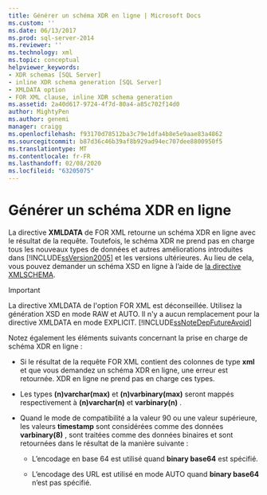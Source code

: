 ```yaml
---
title: Générer un schéma XDR en ligne | Microsoft Docs
ms.custom: ''
ms.date: 06/13/2017
ms.prod: sql-server-2014
ms.reviewer: ''
ms.technology: xml
ms.topic: conceptual
helpviewer_keywords:
- XDR schemas [SQL Server]
- inline XDR schema generation [SQL Server]
- XMLDATA option
- FOR XML clause, inline XDR schema generation
ms.assetid: 2a40d617-9724-4f7d-80a4-a85c702f14d0
author: MightyPen
ms.author: genemi
manager: craigg
ms.openlocfilehash: f93170d78512ba3c79e1dfa4b8e5e9aae83a4862
ms.sourcegitcommit: b87d36c46b39af8b929ad94ec707dee8800950f5
ms.translationtype: MT
ms.contentlocale: fr-FR
ms.lasthandoff: 02/08/2020
ms.locfileid: "63205075"
---
```

# <a name="generate-an-inline-xdr-schema"></a>Générer un schéma XDR en ligne
  La directive **XMLDATA** de FOR XML retourne un schéma XDR en ligne avec le résultat de la requête. Toutefois, le schéma XDR ne prend pas en charge tous les nouveaux types de données et autres améliorations introduites dans [!INCLUDE[ssVersion2005](../../includes/ssversion2005-md.md)] et les versions ultérieures. Au lieu de cela, vous pouvez demander un schéma XSD en ligne à l’aide de [la directive XMLSCHEMA](generate-an-inline-xsd-schema.md).  
  
> [!IMPORTANT]  
>  La directive XMLDATA de l'option FOR XML est déconseillée. Utilisez la génération XSD en mode RAW et AUTO. Il n'y a aucun remplacement pour la directive XMLDATA en mode EXPLICIT. [!INCLUDE[ssNoteDepFutureAvoid](../../includes/ssnotedepfutureavoid-md.md)]  
  
 Notez également les éléments suivants concernant la prise en charge de schéma XDR en ligne :  
  
-   Si le résultat de la requête FOR XML contient des colonnes de type **xml** et que vous demandez un schéma XDR en ligne, une erreur est retournée. XDR en ligne ne prend pas en charge ces types.  
  
-   Les types **(n)varchar(max)** et **(n)varbinary(max)** seront mappés respectivement à **(n)varchar(n)** et **varbinary(n)** .  
  
-   Quand le mode de compatibilité a la valeur 90 ou une valeur supérieure, les valeurs **timestamp** sont considérées comme des données **varbinary(8)** , sont traitées comme des données binaires et sont retournées dans le résultat de la manière suivante :  
  
    -   L’encodage en base 64 est utilisé quand **binary base64** est spécifié.  
  
    -   L’encodage des URL est utilisé en mode AUTO quand **binary base64** n’est pas spécifié.  
  
  
